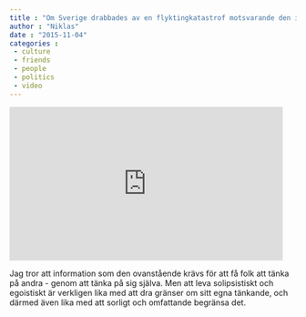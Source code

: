 ```yaml
---
title : "Om Sverige drabbades av en flyktingkatastrof motsvarande den i dagens Syrien"
author : "Niklas"
date : "2015-11-04"
categories : 
 - culture
 - friends
 - people
 - politics
 - video
---
```


<iframe src="http://www.svt.se/wd?widgetId=23991&amp;sectionId=8450&amp;articleId=4581831&amp;type=embed&amp;contextSectionId=8450&amp;autostart=false" width="480" height="270" frameborder="0" scrolling="no"></iframe>

Jag tror att information som den ovanstående krävs för att få folk att tänka på andra - genom att tänka på sig själva. Men att leva solipsistiskt och egoistiskt är verkligen lika med att dra gränser om sitt egna tänkande, och därmed även lika med att sorligt och omfattande begränsa det.
